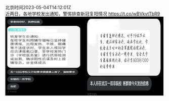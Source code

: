 北京时间2023-05-04T14:12:01Z<br>近两日，各地学校发出通知，警惕排查新冠复阳情况 https://t.co/wBVkvtTbR9<br><img src='/temp/2023/1654005943913390080_0.jpg' width='250' height='250'><img src='/temp/2023/1654005943913390080_1.jpg' width='250' height='250'><br>